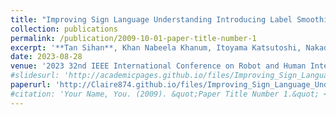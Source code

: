 ```yaml
---
title: "Improving Sign Language Understanding Introducing Label Smoothing"
collection: publications
permalink: /publication/2009-10-01-paper-title-number-1
excerpt: '**Tan Sihan**, Khan Nabeela Khanum, Itoyama Katsutoshi, Nakadai Kazuhiro.'
date: 2023-08-28
venue: '2023 32nd IEEE International Conference on Robot and Human Interactive Communication (RO-MAN). IEEE'
#slidesurl: 'http://academicpages.github.io/files/Improving_Sign_Language_Understanding_Introducing_Label_Smoothing.pdf'
paperurl: 'http://Claire874.github.io/files/Improving_Sign_Language_Understanding_Introducing_Label_Smoothing.pdf'
#citation: 'Your Name, You. (2009). &quot;Paper Title Number 1.&quot; <i>Journal 1</i>. 1(1).'
---
```

